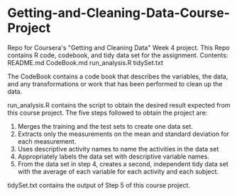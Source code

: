 # Getting-and-Cleaning-Data-Course-Project
Repo for Coursera's "Getting and Cleaning Data" Week 4 project. This Repo contains R code, codebook, and tidy data set for the assignment.
Contents: 
README.md
CodeBook.md
run_analysis.R
tidySet.txt

The CodeBook contains a code book that describes the variables, the data, and any transformations or work that has been performed to clean up the data.

run_analysis.R contains the script to obtain the desired result expected from this course project.
The five steps followed to obtain the project are:
1. Merges the training and the test sets to create one data set.
2. Extracts only the measurements on the mean and standard deviation for each measurement. 
3. Uses descriptive activity names to name the activities in the data set
4. Appropriately labels the data set with descriptive variable names. 
5. From the data set in step 4, creates a second, independent tidy data set with the average of each variable for each activity and each subject.

tidySet.txt contains the output of Step 5 of this course project.
